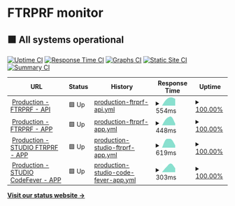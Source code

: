 # FTRPRF monitor

## <!--live status--> **🟩 All systems operational**

[![Uptime CI](https://github.com/koj-co/upptime/workflows/Uptime%20CI/badge.svg)](https://github.com/koj-co/upptime/actions?query=workflow%3A%22Uptime+CI%22)
[![Response Time CI](https://github.com/koj-co/upptime/workflows/Response%20Time%20CI/badge.svg)](https://github.com/koj-co/upptime/actions?query=workflow%3A%22Response+Time+CI%22)
[![Graphs CI](https://github.com/koj-co/upptime/workflows/Graphs%20CI/badge.svg)](https://github.com/koj-co/upptime/actions?query=workflow%3A%22Graphs+CI%22)
[![Static Site CI](https://github.com/koj-co/upptime/workflows/Static%20Site%20CI/badge.svg)](https://github.com/koj-co/upptime/actions?query=workflow%3A%22Static+Site+CI%22)
[![Summary CI](https://github.com/koj-co/upptime/workflows/Summary%20CI/badge.svg)](https://github.com/koj-co/upptime/actions?query=workflow%3A%22Summary+CI%22)

<!--start: status pages-->
<!-- This summary is generated by Upptime (https://github.com/upptime/upptime) -->
<!-- Do not edit this manually, your changes will be overwritten -->
<!-- prettier-ignore -->
| URL | Status | History | Response Time | Uptime |
| --- | ------ | ------- | ------------- | ------ |
| <img alt="" src="https://favicons.githubusercontent.com/education.ftrprf.be" height="13"> [Production - FTRPRF - API](https://education.ftrprf.be/swagger-ui.html#/) | 🟩 Up | [production-ftrprf-api.yml](https://github.com/FTRPRF/monitor/commits/master/history/production-ftrprf-api.yml) | <details><summary><img alt="Response time graph" src="./graphs/production-ftrprf-api/response-time-week.png" height="20"> 554ms</summary><br><a href="https://ftrprf.github.io/monitor/history/production-ftrprf-api"><img alt="Response time 554" src="https://img.shields.io/endpoint?url=https%3A%2F%2Fraw.githubusercontent.com%2FFTRPRF%2Fmonitor%2Fmaster%2Fapi%2Fproduction-ftrprf-api%2Fresponse-time.json"></a><br><a href="https://ftrprf.github.io/monitor/history/production-ftrprf-api"><img alt="24-hour response time 554" src="https://img.shields.io/endpoint?url=https%3A%2F%2Fraw.githubusercontent.com%2FFTRPRF%2Fmonitor%2Fmaster%2Fapi%2Fproduction-ftrprf-api%2Fresponse-time-day.json"></a><br><a href="https://ftrprf.github.io/monitor/history/production-ftrprf-api"><img alt="7-day response time 554" src="https://img.shields.io/endpoint?url=https%3A%2F%2Fraw.githubusercontent.com%2FFTRPRF%2Fmonitor%2Fmaster%2Fapi%2Fproduction-ftrprf-api%2Fresponse-time-week.json"></a><br><a href="https://ftrprf.github.io/monitor/history/production-ftrprf-api"><img alt="30-day response time 554" src="https://img.shields.io/endpoint?url=https%3A%2F%2Fraw.githubusercontent.com%2FFTRPRF%2Fmonitor%2Fmaster%2Fapi%2Fproduction-ftrprf-api%2Fresponse-time-month.json"></a><br><a href="https://ftrprf.github.io/monitor/history/production-ftrprf-api"><img alt="1-year response time 554" src="https://img.shields.io/endpoint?url=https%3A%2F%2Fraw.githubusercontent.com%2FFTRPRF%2Fmonitor%2Fmaster%2Fapi%2Fproduction-ftrprf-api%2Fresponse-time-year.json"></a></details> | <details><summary><a href="https://ftrprf.github.io/monitor/history/production-ftrprf-api">100.00%</a></summary><a href="https://ftrprf.github.io/monitor/history/production-ftrprf-api"><img alt="All-time uptime 100.00%" src="https://img.shields.io/endpoint?url=https%3A%2F%2Fraw.githubusercontent.com%2FFTRPRF%2Fmonitor%2Fmaster%2Fapi%2Fproduction-ftrprf-api%2Fuptime.json"></a><br><a href="https://ftrprf.github.io/monitor/history/production-ftrprf-api"><img alt="24-hour uptime 100.00%" src="https://img.shields.io/endpoint?url=https%3A%2F%2Fraw.githubusercontent.com%2FFTRPRF%2Fmonitor%2Fmaster%2Fapi%2Fproduction-ftrprf-api%2Fuptime-day.json"></a><br><a href="https://ftrprf.github.io/monitor/history/production-ftrprf-api"><img alt="7-day uptime 100.00%" src="https://img.shields.io/endpoint?url=https%3A%2F%2Fraw.githubusercontent.com%2FFTRPRF%2Fmonitor%2Fmaster%2Fapi%2Fproduction-ftrprf-api%2Fuptime-week.json"></a><br><a href="https://ftrprf.github.io/monitor/history/production-ftrprf-api"><img alt="30-day uptime 100.00%" src="https://img.shields.io/endpoint?url=https%3A%2F%2Fraw.githubusercontent.com%2FFTRPRF%2Fmonitor%2Fmaster%2Fapi%2Fproduction-ftrprf-api%2Fuptime-month.json"></a><br><a href="https://ftrprf.github.io/monitor/history/production-ftrprf-api"><img alt="1-year uptime 100.00%" src="https://img.shields.io/endpoint?url=https%3A%2F%2Fraw.githubusercontent.com%2FFTRPRF%2Fmonitor%2Fmaster%2Fapi%2Fproduction-ftrprf-api%2Fuptime-year.json"></a></details>
| <img alt="" src="https://favicons.githubusercontent.com/schools.ftrprf.be" height="13"> [Production - FTRPRF - APP](https://schools.ftrprf.be/#/) | 🟩 Up | [production-ftrprf-app.yml](https://github.com/FTRPRF/monitor/commits/master/history/production-ftrprf-app.yml) | <details><summary><img alt="Response time graph" src="./graphs/production-ftrprf-app/response-time-week.png" height="20"> 448ms</summary><br><a href="https://ftrprf.github.io/monitor/history/production-ftrprf-app"><img alt="Response time 448" src="https://img.shields.io/endpoint?url=https%3A%2F%2Fraw.githubusercontent.com%2FFTRPRF%2Fmonitor%2Fmaster%2Fapi%2Fproduction-ftrprf-app%2Fresponse-time.json"></a><br><a href="https://ftrprf.github.io/monitor/history/production-ftrprf-app"><img alt="24-hour response time 448" src="https://img.shields.io/endpoint?url=https%3A%2F%2Fraw.githubusercontent.com%2FFTRPRF%2Fmonitor%2Fmaster%2Fapi%2Fproduction-ftrprf-app%2Fresponse-time-day.json"></a><br><a href="https://ftrprf.github.io/monitor/history/production-ftrprf-app"><img alt="7-day response time 448" src="https://img.shields.io/endpoint?url=https%3A%2F%2Fraw.githubusercontent.com%2FFTRPRF%2Fmonitor%2Fmaster%2Fapi%2Fproduction-ftrprf-app%2Fresponse-time-week.json"></a><br><a href="https://ftrprf.github.io/monitor/history/production-ftrprf-app"><img alt="30-day response time 448" src="https://img.shields.io/endpoint?url=https%3A%2F%2Fraw.githubusercontent.com%2FFTRPRF%2Fmonitor%2Fmaster%2Fapi%2Fproduction-ftrprf-app%2Fresponse-time-month.json"></a><br><a href="https://ftrprf.github.io/monitor/history/production-ftrprf-app"><img alt="1-year response time 448" src="https://img.shields.io/endpoint?url=https%3A%2F%2Fraw.githubusercontent.com%2FFTRPRF%2Fmonitor%2Fmaster%2Fapi%2Fproduction-ftrprf-app%2Fresponse-time-year.json"></a></details> | <details><summary><a href="https://ftrprf.github.io/monitor/history/production-ftrprf-app">100.00%</a></summary><a href="https://ftrprf.github.io/monitor/history/production-ftrprf-app"><img alt="All-time uptime 100.00%" src="https://img.shields.io/endpoint?url=https%3A%2F%2Fraw.githubusercontent.com%2FFTRPRF%2Fmonitor%2Fmaster%2Fapi%2Fproduction-ftrprf-app%2Fuptime.json"></a><br><a href="https://ftrprf.github.io/monitor/history/production-ftrprf-app"><img alt="24-hour uptime 100.00%" src="https://img.shields.io/endpoint?url=https%3A%2F%2Fraw.githubusercontent.com%2FFTRPRF%2Fmonitor%2Fmaster%2Fapi%2Fproduction-ftrprf-app%2Fuptime-day.json"></a><br><a href="https://ftrprf.github.io/monitor/history/production-ftrprf-app"><img alt="7-day uptime 100.00%" src="https://img.shields.io/endpoint?url=https%3A%2F%2Fraw.githubusercontent.com%2FFTRPRF%2Fmonitor%2Fmaster%2Fapi%2Fproduction-ftrprf-app%2Fuptime-week.json"></a><br><a href="https://ftrprf.github.io/monitor/history/production-ftrprf-app"><img alt="30-day uptime 100.00%" src="https://img.shields.io/endpoint?url=https%3A%2F%2Fraw.githubusercontent.com%2FFTRPRF%2Fmonitor%2Fmaster%2Fapi%2Fproduction-ftrprf-app%2Fuptime-month.json"></a><br><a href="https://ftrprf.github.io/monitor/history/production-ftrprf-app"><img alt="1-year uptime 100.00%" src="https://img.shields.io/endpoint?url=https%3A%2F%2Fraw.githubusercontent.com%2FFTRPRF%2Fmonitor%2Fmaster%2Fapi%2Fproduction-ftrprf-app%2Fuptime-year.json"></a></details>
| <img alt="" src="https://favicons.githubusercontent.com/studio.ftrprf.be" height="13"> [Production - STUDIO FTRPRF - APP](https://studio.ftrprf.be/) | 🟩 Up | [production-studio-ftrprf-app.yml](https://github.com/FTRPRF/monitor/commits/master/history/production-studio-ftrprf-app.yml) | <details><summary><img alt="Response time graph" src="./graphs/production-studio-ftrprf-app/response-time-week.png" height="20"> 619ms</summary><br><a href="https://ftrprf.github.io/monitor/history/production-studio-ftrprf-app"><img alt="Response time 619" src="https://img.shields.io/endpoint?url=https%3A%2F%2Fraw.githubusercontent.com%2FFTRPRF%2Fmonitor%2Fmaster%2Fapi%2Fproduction-studio-ftrprf-app%2Fresponse-time.json"></a><br><a href="https://ftrprf.github.io/monitor/history/production-studio-ftrprf-app"><img alt="24-hour response time 619" src="https://img.shields.io/endpoint?url=https%3A%2F%2Fraw.githubusercontent.com%2FFTRPRF%2Fmonitor%2Fmaster%2Fapi%2Fproduction-studio-ftrprf-app%2Fresponse-time-day.json"></a><br><a href="https://ftrprf.github.io/monitor/history/production-studio-ftrprf-app"><img alt="7-day response time 619" src="https://img.shields.io/endpoint?url=https%3A%2F%2Fraw.githubusercontent.com%2FFTRPRF%2Fmonitor%2Fmaster%2Fapi%2Fproduction-studio-ftrprf-app%2Fresponse-time-week.json"></a><br><a href="https://ftrprf.github.io/monitor/history/production-studio-ftrprf-app"><img alt="30-day response time 619" src="https://img.shields.io/endpoint?url=https%3A%2F%2Fraw.githubusercontent.com%2FFTRPRF%2Fmonitor%2Fmaster%2Fapi%2Fproduction-studio-ftrprf-app%2Fresponse-time-month.json"></a><br><a href="https://ftrprf.github.io/monitor/history/production-studio-ftrprf-app"><img alt="1-year response time 619" src="https://img.shields.io/endpoint?url=https%3A%2F%2Fraw.githubusercontent.com%2FFTRPRF%2Fmonitor%2Fmaster%2Fapi%2Fproduction-studio-ftrprf-app%2Fresponse-time-year.json"></a></details> | <details><summary><a href="https://ftrprf.github.io/monitor/history/production-studio-ftrprf-app">100.00%</a></summary><a href="https://ftrprf.github.io/monitor/history/production-studio-ftrprf-app"><img alt="All-time uptime 100.00%" src="https://img.shields.io/endpoint?url=https%3A%2F%2Fraw.githubusercontent.com%2FFTRPRF%2Fmonitor%2Fmaster%2Fapi%2Fproduction-studio-ftrprf-app%2Fuptime.json"></a><br><a href="https://ftrprf.github.io/monitor/history/production-studio-ftrprf-app"><img alt="24-hour uptime 100.00%" src="https://img.shields.io/endpoint?url=https%3A%2F%2Fraw.githubusercontent.com%2FFTRPRF%2Fmonitor%2Fmaster%2Fapi%2Fproduction-studio-ftrprf-app%2Fuptime-day.json"></a><br><a href="https://ftrprf.github.io/monitor/history/production-studio-ftrprf-app"><img alt="7-day uptime 100.00%" src="https://img.shields.io/endpoint?url=https%3A%2F%2Fraw.githubusercontent.com%2FFTRPRF%2Fmonitor%2Fmaster%2Fapi%2Fproduction-studio-ftrprf-app%2Fuptime-week.json"></a><br><a href="https://ftrprf.github.io/monitor/history/production-studio-ftrprf-app"><img alt="30-day uptime 100.00%" src="https://img.shields.io/endpoint?url=https%3A%2F%2Fraw.githubusercontent.com%2FFTRPRF%2Fmonitor%2Fmaster%2Fapi%2Fproduction-studio-ftrprf-app%2Fuptime-month.json"></a><br><a href="https://ftrprf.github.io/monitor/history/production-studio-ftrprf-app"><img alt="1-year uptime 100.00%" src="https://img.shields.io/endpoint?url=https%3A%2F%2Fraw.githubusercontent.com%2FFTRPRF%2Fmonitor%2Fmaster%2Fapi%2Fproduction-studio-ftrprf-app%2Fuptime-year.json"></a></details>
| <img alt="" src="https://favicons.githubusercontent.com/studio.codefever.be" height="13"> [Production - STUDIO CodeFever - APP](https://studio.codefever.be/) | 🟩 Up | [production-studio-code-fever-app.yml](https://github.com/FTRPRF/monitor/commits/master/history/production-studio-code-fever-app.yml) | <details><summary><img alt="Response time graph" src="./graphs/production-studio-code-fever-app/response-time-week.png" height="20"> 303ms</summary><br><a href="https://ftrprf.github.io/monitor/history/production-studio-code-fever-app"><img alt="Response time 303" src="https://img.shields.io/endpoint?url=https%3A%2F%2Fraw.githubusercontent.com%2FFTRPRF%2Fmonitor%2Fmaster%2Fapi%2Fproduction-studio-code-fever-app%2Fresponse-time.json"></a><br><a href="https://ftrprf.github.io/monitor/history/production-studio-code-fever-app"><img alt="24-hour response time 303" src="https://img.shields.io/endpoint?url=https%3A%2F%2Fraw.githubusercontent.com%2FFTRPRF%2Fmonitor%2Fmaster%2Fapi%2Fproduction-studio-code-fever-app%2Fresponse-time-day.json"></a><br><a href="https://ftrprf.github.io/monitor/history/production-studio-code-fever-app"><img alt="7-day response time 303" src="https://img.shields.io/endpoint?url=https%3A%2F%2Fraw.githubusercontent.com%2FFTRPRF%2Fmonitor%2Fmaster%2Fapi%2Fproduction-studio-code-fever-app%2Fresponse-time-week.json"></a><br><a href="https://ftrprf.github.io/monitor/history/production-studio-code-fever-app"><img alt="30-day response time 303" src="https://img.shields.io/endpoint?url=https%3A%2F%2Fraw.githubusercontent.com%2FFTRPRF%2Fmonitor%2Fmaster%2Fapi%2Fproduction-studio-code-fever-app%2Fresponse-time-month.json"></a><br><a href="https://ftrprf.github.io/monitor/history/production-studio-code-fever-app"><img alt="1-year response time 303" src="https://img.shields.io/endpoint?url=https%3A%2F%2Fraw.githubusercontent.com%2FFTRPRF%2Fmonitor%2Fmaster%2Fapi%2Fproduction-studio-code-fever-app%2Fresponse-time-year.json"></a></details> | <details><summary><a href="https://ftrprf.github.io/monitor/history/production-studio-code-fever-app">100.00%</a></summary><a href="https://ftrprf.github.io/monitor/history/production-studio-code-fever-app"><img alt="All-time uptime 100.00%" src="https://img.shields.io/endpoint?url=https%3A%2F%2Fraw.githubusercontent.com%2FFTRPRF%2Fmonitor%2Fmaster%2Fapi%2Fproduction-studio-code-fever-app%2Fuptime.json"></a><br><a href="https://ftrprf.github.io/monitor/history/production-studio-code-fever-app"><img alt="24-hour uptime 100.00%" src="https://img.shields.io/endpoint?url=https%3A%2F%2Fraw.githubusercontent.com%2FFTRPRF%2Fmonitor%2Fmaster%2Fapi%2Fproduction-studio-code-fever-app%2Fuptime-day.json"></a><br><a href="https://ftrprf.github.io/monitor/history/production-studio-code-fever-app"><img alt="7-day uptime 100.00%" src="https://img.shields.io/endpoint?url=https%3A%2F%2Fraw.githubusercontent.com%2FFTRPRF%2Fmonitor%2Fmaster%2Fapi%2Fproduction-studio-code-fever-app%2Fuptime-week.json"></a><br><a href="https://ftrprf.github.io/monitor/history/production-studio-code-fever-app"><img alt="30-day uptime 100.00%" src="https://img.shields.io/endpoint?url=https%3A%2F%2Fraw.githubusercontent.com%2FFTRPRF%2Fmonitor%2Fmaster%2Fapi%2Fproduction-studio-code-fever-app%2Fuptime-month.json"></a><br><a href="https://ftrprf.github.io/monitor/history/production-studio-code-fever-app"><img alt="1-year uptime 100.00%" src="https://img.shields.io/endpoint?url=https%3A%2F%2Fraw.githubusercontent.com%2FFTRPRF%2Fmonitor%2Fmaster%2Fapi%2Fproduction-studio-code-fever-app%2Fuptime-year.json"></a></details>

<!--end: status pages-->

[**Visit our status website →**](https://ftrprf.github.io/monitor)
